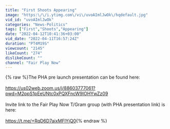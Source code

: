 ```yaml
---
title: "First Shoots Appearing"
image: "https:\/\/i.ytimg.com\/vi\/uvoAImlJwOk\/hqdefault.jpg"
vid_id: "uvoAImlJwOk"
categories: "News-Politics"
tags: ["First","Shoots","Appearing"]
date: "2022-04-12T10:41:36+03:00"
vid_date: "2022-04-11T16:57:24Z"
duration: "PT4M19S"
viewcount: "2145"
likeCount: "274"
dislikeCount: ""
channel: "Fair Play Now"
---
```

{% raw %}The PHA pre launch presentation can be found here:<br /><br /> <a rel="nofollow" target="blank" href="https://us02web.zoom.us/j/88603777061?pwd=M2ppS1pEeUNtc0xPQXFncW9IOHYwZz09">https://us02web.zoom.us/j/88603777061?pwd=M2ppS1pEeUNtc0xPQXFncW9IOHYwZz09</a><br /><br />Invite link to the Fair Play Now T/Gram group (with PHA presentation link) is here:<br /><br /> <a rel="nofollow" target="blank" href="https://t.me/+RqD6D7aixMFlYjQ0">https://t.me/+RqD6D7aixMFlYjQ0</a>{% endraw %}

